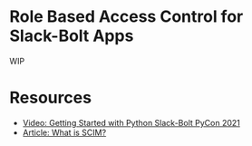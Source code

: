 # Role Based Access Control for Slack-Bolt Apps

WIP

# Resources

* [Video: Getting Started with Python Slack-Bolt PyCon 2021](https://www.youtube.com/watch?v=Mlh8BD7xlgE)
* [Article: What is SCIM?](https://www.okta.com/blog/2017/01/what-is-scim/)
